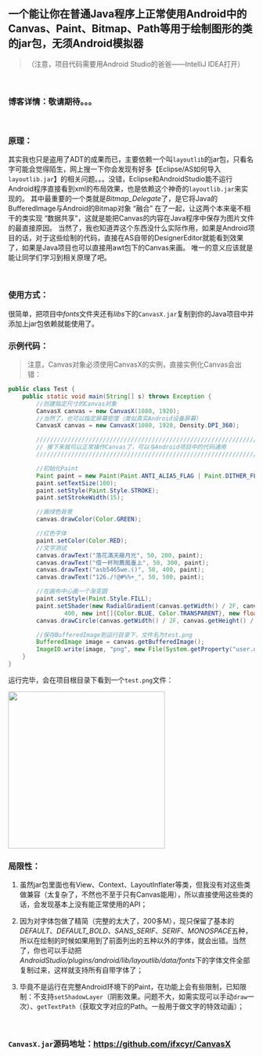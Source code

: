 ## 一个能让你在普通Java程序上正常使用Android中的Canvas、Paint、Bitmap、Path等用于绘制图形的类的jar包，无须Android模拟器
>（注意，项目代码需要用Android Studio的爸爸——IntelliJ IDEA打开）

<br/>

### 博客详情：敬请期待。。。

<br/>

### 原理：
其实我也只是盗用了ADT的成果而已，主要依赖一个叫`layoutlib`的jar包，只看名字可能会觉得陌生，网上搜一下你会发现有好多【Eclipse/AS如何导入`layoutlib.jar`】的相关问题。。。没错，Eclipse和AndroidStudio能不运行Android程序直接看到xml的布局效果，也是依赖这个神奇的`layoutlib.jar`来实现的。
其中最重要的一个类就是*Bitmap_Delegate*了，是它将Java的BufferedImage与Android的Bitmap对象 “融合” 在了一起，让这两个本来毫不相干的类实现 “数据共享”，这就是能把Canvas的内容在Java程序中保存为图片文件的最直接原因。
当然了，我也知道弄这个东西没什么实际作用，如果是Android项目的话，对于这些绘制的代码，直接在AS自带的DesignerEditor就能看到效果了，如果是Java项目也可以直接用awt包下的Canvas来画。
唯一的意义应该就是能让同学们学习到相关原理了吧。

<br/>

### 使用方式：
很简单，把项目中*fonts*文件夹还有*libs*下的`CanvasX.jar`复制到你的Java项目中并添加上jar包依赖就能使用了。
### 示例代码：
>注意，Canvas对象必须使用CanvasX的实例，直接实例化Canvas会出错：
```java
public class Test {
    public static void main(String[] s) throws Exception {
        //创建指定尺寸的Canvas对象
        CanvasX canvas = new CanvasX(1080, 1920);
        //当然了，也可以指定屏幕密度（类似真实Android设备屏幕）
        CanvasX canvas = new CanvasX(1080, 1920, Density.DPI_360);

        ///////////////////////////////////////////////////////////////////////////
        // 接下来就可以正常操作Canvas了，可以与Android项目中的代码通用
        ///////////////////////////////////////////////////////////////////////////

        //初始化Paint
        Paint paint = new Paint(Paint.ANTI_ALIAS_FLAG | Paint.DITHER_FLAG);
        paint.setTextSize(100);
        paint.setStyle(Paint.Style.STROKE);
        paint.setStrokeWidth(15);

        //画绿色背景
        canvas.drawColor(Color.GREEN);

        //红色字体
        paint.setColor(Color.RED);
        //文字测试
        canvas.drawText("落花滿天蔽月光", 50, 200, paint);
        canvas.drawText("借一杯附薦鳳臺上", 50, 300, paint);
        canvas.drawText("asb5465we.()", 50, 400, paint);
        canvas.drawText("126./!@#%%+_", 50, 500, paint);

        //在画布中心画一个渐变圆
        paint.setStyle(Paint.Style.FILL);
        paint.setShader(new RadialGradient(canvas.getWidth() / 2F, canvas.getHeight() / 2F,
                400, new int[]{Color.BLUE, Color.TRANSPARENT}, new float[]{.2F, 1F}, Shader.TileMode.CLAMP));
        canvas.drawCircle(canvas.getWidth() / 2F, canvas.getHeight() / 2F, 400, paint);

        //保存BufferedImage到运行目录下，文件名为test.png
        BufferedImage image = canvas.getBufferedImage();
        ImageIO.write(image, "png", new File(System.getProperty("user.dir"), "test.png"));
    }
}
```
运行完毕，会在项目根目录下看到一个`test.png`文件：

<img src="https://github.com/wuyr/CanvasX/raw/master/test.png" width="320" height="auto"/>

<br/>

### 局限性：
 1. 虽然jar包里面也有View、Context、LayoutInflater等类，但我没有对这些类做兼容（太复杂了，不然也不至于只有Canvas能用），所以直接使用这些类的话，会发现基本上没有能正常使用的API；
 
 2. 因为对字体包做了精简（完整的太大了，200多M），现只保留了基本的*DEFAULT*、*DEFAULT_BOLD*、*SANS_SERIF*、*SERIF*、*MONOSPACE*五种，所以在绘制的时候如果用到了前面列出的五种以外的字体，就会出错。当然了，你也可以手动把*AndroidStudio/plugins/android/lib/layoutlib/data/fonts*下的字体文件全部复制过来，这样就支持所有自带字体了；
 
 3. 毕竟不是运行在完整Android环境下的Paint，在功能上会有些限制，已知限制：不支持`setShadowLayer`（阴影效果。问题不大，如需实现可以手动`draw`一次）、`getTextPath`（获取文字对应的Path。一般用于做文字的特效动画）； 


<br/>

### `CanvasX.jar`源码地址：<https://github.com/ifxcyr/CanvasX>